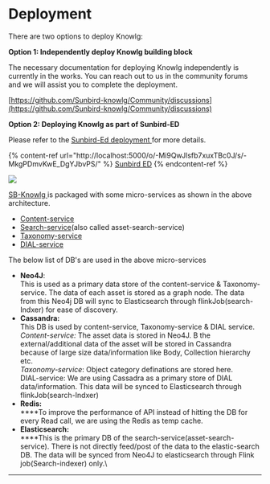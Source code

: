 # Deployment

There are two options to deploy Knowlg:

**Option 1: Independently deploy Knowlg building block**

The necessary documentation for deploying Knowlg independently is currently in the works. You can reach out to us in the community forums and we will assist you to complete the deployment.

[https://github.com/Sunbird-knowlg/Community/discussions](https://github.com/Sunbird-knowlg/Community/discussions)

**Option 2: Deploying Knowlg as part of Sunbird-ED**

Please refer to the [Sunbird-Ed deployment ](https://ed.sunbird.org/use/prerequisites-for-your-own-sunbird-ed-instance)for more details.



{% content-ref url="http://localhost:5000/o/-Mi9QwJlsfb7xuxTBc0J/s/-MkgPDmvKwE_DgYJbvPS/" %}
[Sunbird ED](http://localhost:5000/o/-Mi9QwJlsfb7xuxTBc0J/s/-MkgPDmvKwE\_DgYJbvPS/)
{% endcontent-ref %}

![](<../.gitbook/assets/SB-Knowlg (2).png>)

[SB-Knowlg ](http://localhost:5000/o/-Mi9QwJlsfb7xuxTBc0J/s/aanfWbeVT74C5lXDPde3/)is packaged with some micro-services as shown in the above architecture.

* [Content-service](../learn/product-and-developer-guide/content-service/)
* [Search-service](../learn/product-and-developer-guide/assets-search-service/)(also called asset-search-service)
* [Taxonomy-service](../learn/product-and-developer-guide/taxonomy-and-tagging/)
* [DIAL-service](installation-guide/services/dial-service.md)

The below list of DB's are used in the above micro-services

* **Neo4J**: \
  This is used as a primary data store of the content-service & Taxonomy-service. The data of each asset is stored as a graph node. The data from this Neo4j DB will sync to Elasticsearch through flinkJob(search-Indxer) for ease of discovery.
* **Cassandra:**\
  This DB is used by content-service, Taxonomy-service & DIAL service. \
  _Content-service:_ The asset data is stored in Neo4J. B the external/additional data of the asset will be stored in Cassandra because of large size data/information like Body, Collection hierarchy etc.\
  _Taxonomy-service_: Object category definations are stored here. \
  DIAL-service: We are using Cassadra as a primary store of DIAL data/information. This data will be synced to Elasticsearch through flinkJob(search-Indxer)
* **Redis:**\
  ****To improve the performance of API instead of hitting the DB for every Read call, we are using the Redis as temp cache.
* **Elasticsearch:**\
  ****This is the primary DB of the search-service(asset-search-service). There is not directly feed/post of the data to the elastic-search DB. The data will be synced from Neo4J to elasticsearch through Flink job(Search-indexer) only.\


****

